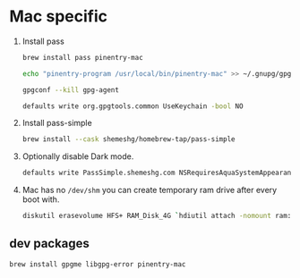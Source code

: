 # Mac specific

1. Install pass

    ```bash
    brew install pass pinentry-mac

    echo "pinentry-program /usr/local/bin/pinentry-mac" >> ~/.gnupg/gpg-agent.conf

    gpgconf --kill gpg-agent

    defaults write org.gpgtools.common UseKeychain -bool NO
    ```

1. Install pass-simple

    ```bash
    brew install --cask shemeshg/homebrew-tap/pass-simple
    ```
1. Optionally disable Dark mode.

    ```bash
    defaults write PassSimple.shemeshg.com NSRequiresAquaSystemAppearance -bool Yes
    ```

1. Mac has no `/dev/shm` you can create temporary ram drive after every boot with.

    ```bash
    diskutil erasevolume HFS+ RAM_Disk_4G `hdiutil attach -nomount ram://8192000`
    ```


## dev packages

```bash
brew install gpgme libgpg-error pinentry-mac
```